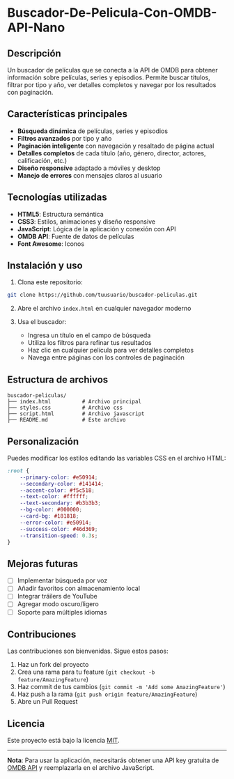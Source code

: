 # Buscador-De-Pelicula-Con-OMDB-API-Nano

## Descripción
Un buscador de películas que se conecta a la API de OMDB para obtener información sobre películas, series y episodios. Permite buscar títulos, filtrar por tipo y año, ver detalles completos y navegar por los resultados con paginación.

## Características principales
- **Búsqueda dinámica** de películas, series y episodios
- **Filtros avanzados** por tipo y año
- **Paginación inteligente** con navegación y resaltado de página actual
- **Detalles completos** de cada título (año, género, director, actores, calificación, etc.)
- **Diseño responsive** adaptado a móviles y desktop
- **Manejo de errores** con mensajes claros al usuario

## Tecnologías utilizadas
- **HTML5**: Estructura semántica
- **CSS3**: Estilos, animaciones y diseño responsive
- **JavaScript**: Lógica de la aplicación y conexión con API
- **OMDB API**: Fuente de datos de películas
- **Font Awesome**: Iconos

## Instalación y uso
1. Clona este repositorio:
```bash
git clone https://github.com/tuusuario/buscador-peliculas.git
```

2. Abre el archivo `index.html` en cualquier navegador moderno

3. Usa el buscador:
   - Ingresa un título en el campo de búsqueda
   - Utiliza los filtros para refinar tus resultados
   - Haz clic en cualquier película para ver detalles completos
   - Navega entre páginas con los controles de paginación

## Estructura de archivos
```
buscador-peliculas/
├── index.html          # Archivo principal
├── styles.css          # Archivo css
├── script.html         # Archivo javascript
├── README.md           # Este archivo
```

## Personalización
Puedes modificar los estilos editando las variables CSS en el archivo HTML:
```css
:root {
    --primary-color: #e50914;
    --secondary-color: #141414;
    --accent-color: #f5c518;
    --text-color: #ffffff;
    --text-secondary: #b3b3b3;
    --bg-color: #000000;
    --card-bg: #181818;
    --error-color: #e50914;
    --success-color: #46d369;
    --transition-speed: 0.3s;
}
```

## Mejoras futuras
- [ ] Implementar búsqueda por voz
- [ ] Añadir favoritos con almacenamiento local
- [ ] Integrar tráilers de YouTube
- [ ] Agregar modo oscuro/ligero
- [ ] Soporte para múltiples idiomas

## Contribuciones
Las contribuciones son bienvenidas. Sigue estos pasos:
1. Haz un fork del proyecto
2. Crea una rama para tu feature (`git checkout -b feature/AmazingFeature`)
3. Haz commit de tus cambios (`git commit -m 'Add some AmazingFeature'`)
4. Haz push a la rama (`git push origin feature/AmazingFeature`)
5. Abre un Pull Request

## Licencia
Este proyecto está bajo la licencia [MIT](LICENSE).

---

**Nota**: Para usar la aplicación, necesitarás obtener una API key gratuita de [OMDB API](http://www.omdbapi.com/apikey.aspx) y reemplazarla en el archivo JavaScript.
